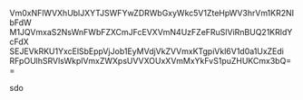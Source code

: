 Vm0xNFlWVXhUblJXYTJSWFYwZDRWbGxyWkc5V1ZteHpWV3hrVm1KR2NIbFdW
M1JQVmxaS2NsWnFWbFZXCmJFcEVXVmN4UzFZeFRuSlViRnBUQ21KRldYcFdX
SEJEVkRKU1YxcElSbEppVjJob1EyMVdjVkZVVmxKTgpiVkl6V1d0a1UxZEdi
RFpOUlhSRVlsWkplVmxZWXpsUVVXOUxXVmMxYkFvS1puZHUKCmx3bQ==

sdo